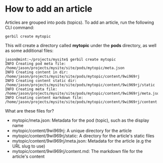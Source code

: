 # How to add an article

Articles are grouped into pods (topics). To add an article, run the following CLI command:

```shell
gerbil create mytopic
```

This will create a directory called **mytopic** under the **pods** directory, as
well as some additional files:

```shell
jason@mint:~/projects/mysite$ gerbil create mytopic
INFO Creating pod meta file: /home/jason/projects/mysite/site/pods/mytopic/meta.json
INFO Creating content in dir: /home/jason/projects/mysite/site/pods/mytopic/content/9wi969rj
INFO Creating content static dir: /home/jason/projects/mysite/site/pods/mytopic/content/9wi969rj/static
INFO Creating meta file: /home/jason/projects/mysite/site/pods/mytopic/content/9wi969rj/meta.json
INFO Creating content markdown file: /home/jason/projects/mysite/site/pods/mytopic/content/9wi969rj/content.md
```

What are these files for?

- mytopic/meta.json: Metadata for the pod (topic), such as the display name
- mytopic/content/9wi969rj: A unique directory for the article
- mytopic/content/9wi969rj/static: A directory for the article's static files
- mytopic/content/9wi969rj/meta.json: Metadata for the article (e.g the URL slug to use)
- mytopic/content/9wi969rj/content.md: The markdown file for the article's content
